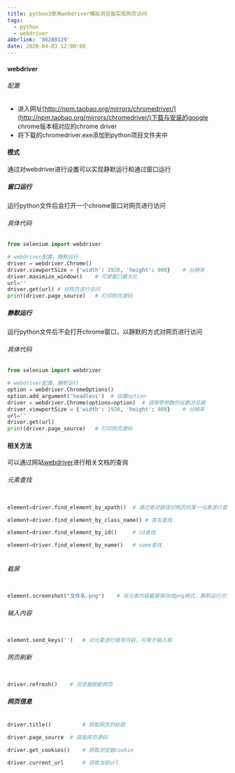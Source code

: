 ```yaml
---
title: python3使用webdriver模拟浏览器实现网页访问
tags:
  - python
  - webdriver
abbrlink: '86288129'
date: 2020-04-03 12:00:00
---
```


#### webdriver

###### 配置
- 进入网址[http://npm.taobao.org/mirrors/chromedriver/](http://npm.taobao.org/mirrors/chromedriver/)下载与安装的google chrome版本相对应的chrome driver
- 将下载的chromedriver.exe添加到python项目文件夹中

#### 模式
通过对webdriver进行设置可以实现静默运行和通过窗口运行

<!--more-->

##### 窗口运行

运行python文件后会打开一个chrome窗口对网页进行访问
###### 具体代码

```python
from selenium import webdriver

# webdriver配置，静默运行
driver = webdriver.Chrome()  
driver.viewportSize = {'width': 1920, 'height': 900}	# 分辨率
driver.maximize_window()	# 可使窗口最大化
url=''
driver.get(url)	# 对网页进行访问
print(driver.page_source)	# 打印网页源码
```
##### 静默运行
运行python文件后不会打开chrome窗口，以静默的方式对网页进行访问
###### 具体代码
```python
from selenium import webdriver

# webdriver配置，静默运行
option = webdriver.ChromeOptions()
option.add_argument('headless')  # 设置option
driver = webdriver.Chrome(options=option)  # 调用带参数的谷歌浏览器
driver.viewportSize = {'width': 1920, 'height': 900}	# 分辨率
url=''
driver.get(url)
print(driver.page_source)	# 打印网页源码
```

#### 相关方法
可以通过网站[webdriver](https://www.w3.org/TR/webdriver/)进行相关文档的查询
###### 元素查找
```python

element=driver.find_element_by_xpath()	# 通过绝对路径对网页的某一元素进行查找

element=driver.find_element_by_class_name()	# 类名查找

element=driver.find_element_by_id()		# id查找

element=driver.find_element_by_name()	# name查找
    
```
###### 截屏
```python

element.screenshot("文件名.png")	 # 将元素内容截屏保存成png格式，静默运行方式下可以执行，在窗口模式下运行时	

```

###### 输入内容
```python

element.send_keys('')	# 对元素进行填写内容，可用于输入框  

```

###### 网页刷新
```python

driver.refresh()	# 浏览器刷新网页

```

##### 网页信息

```python

driver.title() 			# 获取网页的标题

driver.page_source	# 获取网页源码

driver.get_cookies()	# 获取浏览器cookie

driver.current_url		# 获取当前url

```


